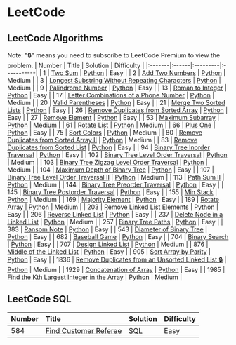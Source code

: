 # LeetCode
## LeetCode Algorithms
Note: "🔒" means you need to subscribe to LeetCode Premium to view the problem.
| Number | Title | Solution | Difficulty |
|:-------|:------|:---------|:-----------|
| 1 | [Two Sum](https://leetcode.com/problems/two-sum/) | [Python](./algorithms/1.%20Two%20Sum/solution.py) | Easy |
| 2 | [Add Two Numbers](https://leetcode.com/problems/add-two-numbers/) | [Python](./algorithms/2.%20Add%20Two%20Numbers/solution.py) | Medium |
| 3 | [Longest Substring Without Repeating Characters](https://leetcode.com/problems/longest-substring-without-repeating-characters/) | [Python](./algorithms/3.%20Longest%20Substring%20Without%20Repeating%20Characters/solution.py) | Medium |
| 9 | [Palindrome Number](https://leetcode.com/problems/palindrome-number/) | [Python](./algorithms/9.%20Palindrome%20Number/solution.py) | Easy |
| 13 | [Roman to Integer](https://leetcode.com/problems/roman-to-integer/) | [Python](./algorithms/13.%20Roman%20to%20Integer/solution.py) | Easy |
| 17 | [Letter Combinations of a Phone Number](https://leetcode.com/problems/letter-combinations-of-a-phone-number/) | [Python](./algorithms/17.%20Letter%20Combinations%20of%20a%20Phone%20Number/solution.py) | Medium |
| 20 | [Valid Parentheses](https://leetcode.com/problems/valid-parentheses/description/) | [Python](./algorithms/20.%20Valid%20Parentheses/solution.py) | Easy |
| 21 | [Merge Two Sorted Lists](https://leetcode.com/problems/merge-two-sorted-lists/description/) | [Python](./algorithms/21.%20Merge%20Two%20Sorted%20Lists/solution.py) | Easy |
| 26 | [Remove Duplicates from Sorted Array](https://leetcode.com/problems/remove-duplicates-from-sorted-array/description/) | [Python](./algorithms/26.%20Remove%20Duplicates%20from%20Sorted%20Array/solution.py) | Easy |
| 27 | [Remove Element](https://leetcode.com/problems/remove-element/description/) | [Python](./algorithms/27.%20Remove%20Element/solution.py) | Easy |
| 53 | [Maximum Subarray](https://leetcode.com/problems/maximum-subarray/description/) | [Python](./algorithms/53.%20Maximum%20Subarray/solution.py) | Medium |
| 61 | [Rotate List](https://leetcode.com/problems/rotate-list/) | [Python](./algorithms/61.%20Rotate%20List/solution.py) | Medium |
| 66 | [Plus One](https://leetcode.com/problems/plus-one/) | [Python](./algorithms/66.%20Plus%20One/solution.py) | Easy |
| 75 | [Sort Colors](https://leetcode.com/problems/sort-colors/description/) | [Python](./algorithms/75.%20Sort%20Colors/solution.py) | Medium |
| 80 | [Remove Duplicates from Sorted Array II](https://leetcode.com/problems/remove-duplicates-from-sorted-array-ii/description/) | [Python](./algorithms/80.%20Remove%20Duplicates%20from%20Sorted%20Array%20II/solution.py) | Medium |
| 83 | [Remove Duplicates from Sorted List](https://leetcode.com/problems/remove-duplicates-from-sorted-list/description/) | [Python](./algorithms/83.%20Remove%20Duplicates%20from%20Sorted%20List/solution.py) | Easy |
| 94 | [Binary Tree Inorder Traversal](https://leetcode.com/problems/binary-tree-inorder-traversal/description/) | [Python](./algorithms/94.%20Binary%20Tree%20Inorder%20Traversal/solution.py) | Easy |
| 102 | [Binary Tree Level Order Traversal](https://leetcode.com/problems/binary-tree-level-order-traversal/description/) | [Python](./algorithms/102.%20Binary%20Tree%20Level%20Order%20Traversal/solution.py) | Medium |
| 103 | [Binary Tree Zigzag Level Order Traversal](https://leetcode.com/problems/binary-tree-zigzag-level-order-traversal/) | [Python](./algorithms/103.%20Binary%20Tree%20Zigzag%20Level%20Order%20Traversal/solution.py) | Medium |
| 104 | [Maximum Depth of Binary Tree](https://leetcode.com/problems/maximum-depth-of-binary-tree/) | [Python](./algorithms/104.%20Maximum%20Depth%20of%20Binary%20Tree/solution.py) | Easy |
| 107 | [Binary Tree Level Order Traversal II](https://leetcode.com/problems/binary-tree-level-order-traversal-ii/) | [Python](./algorithms/107.%20Binary%20Tree%20Level%20Order%20Traversal%20II/solution.py) | Medium |
| 113 | [Path Sum II](https://leetcode.com/problems/path-sum-ii/description/) | [Python](./algorithms/113.%20Path%20Sum%20II/solution.py) | Medium |
| 144 | [Binary Tree Preorder Traversal](https://leetcode.com/problems/binary-tree-preorder-traversal/) | [Python](./algorithms/144.%20Binary%20Tree%20Preorder%20Traversal/solution.py) | Easy |
| 145 | [Binary Tree Postorder Traversal](https://leetcode.com/problems/binary-tree-postorder-traversal/) | [Python](./algorithms/145.%20Binary%20Tree%20Postorder%20Traversal/solution.py) | Easy |
| 155 | [Min Stack](https://leetcode.com/problems/min-stack/) | [Python](./algorithms/155.%20Min%20Stack/solution.py) | Medium |
| 169 | [Majority Element](https://leetcode.com/problems/majority-element/) | [Python](./algorithms/169.%20Majority%20Element/solution.py) | Easy |
| 189 | [Rotate Array](https://leetcode.com/problems/rotate-array/) | [Python](./algorithms/189.%20Rotate%20Array/solution.py) | Medium |
| 203 | [Remove Linked List Elements](https://leetcode.com/problems/remove-linked-list-elements/) | [Python](./algorithms/203.%20Remove%20Linked%20List%20Elements/solution.py) | Easy |
| 206 | [Reverse Linked List](https://leetcode.com/problems/reverse-linked-list/) | [Python](./algorithms/206.%20Reverse%20Linked%20List/solution.py) | Easy |
| 237 | [Delete Node in a Linked List](https://leetcode.com/problems/delete-node-in-a-linked-list/) | [Python](./algorithms/237.%20Delete%20Node%20in%20a%20Linked%20List/solution.py) | Medium |
| 257 | [Binary Tree Paths](https://leetcode.com/problems/binary-tree-paths/description/) | [Python](./algorithms/257.%20Binary%20Tree%20Paths/solution.py) | Easy |
| 383 | [Ransom Note](https://leetcode.com/problems/ransom-note/description/) | [Python](./algorithms/383.%20Ransom%20Note/solution.py) | Easy |
| 543 | [Diameter of Binary Tree](https://leetcode.com/problems/diameter-of-binary-tree/description/) | [Python](./algorithms/543.%20Diameter%20of%20Binary%20Tree/solution.py) | Easy |
| 682 | [Baseball Game](https://leetcode.com/problems/baseball-game/description/) | [Python](./algorithms/682.%20Baseball%20Game/solution.py) | Easy |
| 704 | [Binary Search](https://leetcode.com/problems/binary-search/) | [Python](./algorithms/704.%20Binary%20Search/solution.py) | Easy |
| 707 | [Design Linked List](https://leetcode.com/problems/design-linked-list/) | [Python](./algorithms/707.%20Design%20Linked%20List/solution.py) | Medium |
| 876 | [Middle of the Linked List](https://leetcode.com/problems/middle-of-the-linked-list/description/) | [Python](./algorithms/876.%20Middle%20of%20the%20Linked%20List/solution.py) | Easy |
| 905 | [Sort Array by Parity](https://leetcode.com/problems/sort-array-by-parity/description/) | [Python](./algorithms/905.%20Sort%20Array%20By%20Parity/solution.py) | Easy |
| 1836 | [Remove Duplicates from an Unsorted Linked List 🔒](https://leetcode.com/problems/remove-duplicates-from-an-unsorted-linked-list/description/) | [Python](./algorithms/1836.%20Remove%20Duplicates%20From%20an%20Unsorted%20Linked%20List/solution.py) | Medium |
| 1929 | [Concatenation of Array](https://leetcode.com/problems/concatenation-of-array/description/) | [Python](./algorithms/1929.%20Concatenation%20of%20Array/solution.py) | Easy |
| 1985 | [Find the Kth Largest Integer in the Array](https://leetcode.com/problems/find-the-kth-largest-integer-in-the-array/description/) | [Python](./algorithms/1985.%20Find%20the%20Kth%20Largest%20Integer%20in%20the%20Array/solution.py) | Medium |

## LeetCode SQL
| Number | Title | Solution | Difficulty |
|:-------|:------|:---------|:-----------|
| 584 | [Find Customer Referee](https://leetcode.com/problems/find-customer-referee/description/) | [SQL](./sql/584.%20Find%20Customer%20Referee/solution.sql) | Easy |